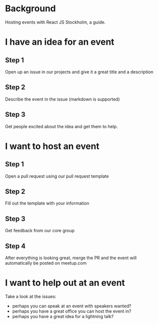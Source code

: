 # Background
Hosting events with React JS Stockholm, a guide.

# I have an idea for an event
## Step 1
Open up an issue in our projects and give it a great title and a description

## Step 2
Describe the event in the issue (markdown is supported)

## Step 3
Get people excited about the idea and get them to help.

# I want to host an event
## Step 1
Open a pull request using our pull request template

## Step 2
Fill out the template with your information

## Step 3
Get feedback from our core group

## Step 4
After everything is looking great, merge the PR and the event
will automatically be posted on meetup.com

# I want to help out at an event
Take a look at the issues:
* perhaps you can speak at an event with speakers wanted?
* perhaps you have a great office you can host the event in?
* perhaps you have a great idea for a lightning talk?

